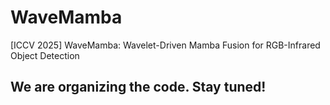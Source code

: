 # WaveMamba
[ICCV 2025] WaveMamba: Wavelet-Driven Mamba Fusion for RGB-Infrared Object Detection

## We are organizing the code. Stay tuned!
